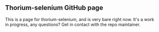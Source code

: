 ## Thorium-selenium GitHub page

This is a page for thorium-selenium, and is very bare right now.
It's a work in progress, any questions? Get in contact with the repo maintainer.
